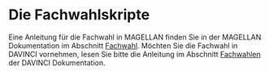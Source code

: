 # Die Fachwahlskripte

Eine Anleitung für die Fachwahl in MAGELLAN finden Sie in der MAGELLAN Dokumentation im Abschnitt [Fachwahl](https://doc.magellan.stueber.de/schulverwaltung/howto/Oberstufe/fachwahl/).
Möchten Sie die Fachwahl in DAVINCI vornehmen, lesen Sie bitte die Anleitung im Abschnitt [Fachwahlen](https://doc.davinci6.stueber.de/course-plan/Fachwahlen.html) der DAVINCI Dokumentation.
